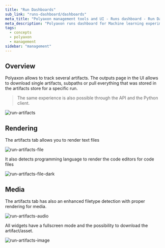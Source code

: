 ```yaml
---
title: "Run Dashboards"
sub_link: "runs-dashboard/dashboards"
meta_title: "Polyaxon management tools and UI - Runs dashboard - Run Dashboards"
meta_description: "Polyaxon runs dashboard for Machine learning experiment tracking and visualizations."
tags:
  - concepts
  - polyaxon
  - management
sidebar: "management"
---
```


## Overview

Polyaxon allows to track several artifacts. The outputs page in the UI allows to download single artifacts, subpaths or pull everything
that was stored in the artifacts store for a specific run.

> The same experience is also possible through the API and the Python client.

![run-artifacts](../../../../content/images/dashboard/runs/artifacts.png)

## Rendering

The artifacts tab allows you to render text files

![run-artifacts-file](../../../../content/images/dashboard/runs/artifacts-code.png)

It also detects programming language to render the code editors for code files

![run-artifacts-file-dark](../../../../content/images/dashboard/runs/artifacts-code-dark.png)

## Media

The artifacts tab has also an enhanced filetype detection with proper rendering for media.

![run-artifacts-audio](../../../../content/images/dashboard/runs/artifacts-audio.png)

All widgets have a fullscreen mode and the possibility to download the artifact/asset.

![run-artifacts-image](../../../../content/images/dashboard/runs/artifacts-image.png)
